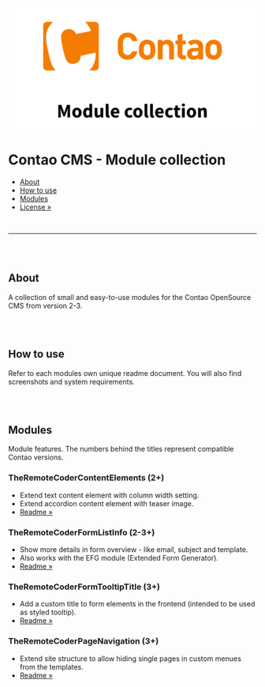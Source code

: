 ![Preview](preview.png)

# Contao CMS - Module collection

- [About](#about)
- [How to use](#how-to-use)
- [Modules](#modules)
- [License »](/LICENSE.md)

<br>

---

<br><br>


## About

A collection of small and easy-to-use modules for the Contao OpenSource CMS from version 2-3.


<br><br>

## How to use

Refer to each modules own unique readme document. You will also find screenshots and system requirements.


<br><br>

## Modules

Module features. The numbers behind the titles represent compatible Contao versions.

### TheRemoteCoderContentElements (2+)

- Extend text content element with column width setting.
- Extend accordion content element with teaser image.
- [Readme »](/TheRemoteCoderContentElements/docs/README.md)

### TheRemoteCoderFormListInfo (2-3+)

- Show more details in form overview - like email, subject and template.
- Also works with the EFG module (Extended Form Generator).
- [Readme »](/TheRemoteCoderFormListInfo/docs/README.md)

### TheRemoteCoderFormTooltipTitle (3+)

- Add a custom title to form elements in the frontend (intended to be used as styled tooltip).
- [Readme »](/TheRemoteCoderFormTooltipTitle/docs/README.md)

### TheRemoteCoderPageNavigation (3+)

- Extend site structure to allow hiding single pages in custom menues from the templates.
- [Readme »](/TheRemoteCoderPageNavigation/docs/README.md)

